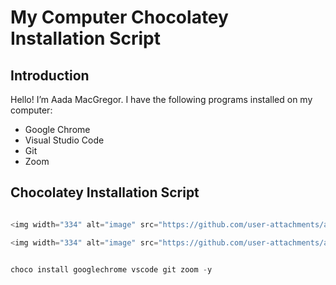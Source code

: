 # My Computer Chocolatey Installation Script

## Introduction
Hello! I’m Aada MacGregor. I have the following programs installed on my computer:
- Google Chrome
- Visual Studio Code
- Git
- Zoom

## Chocolatey Installation Script
```powershell

<img width="334" alt="image" src="https://github.com/user-attachments/assets/cc673595-5899-4ee5-94de-90ef307ea0d1">

<img width="334" alt="image" src="https://github.com/user-attachments/assets/70b09342-f882-4ba8-9343-d939589be89b">


choco install googlechrome vscode git zoom -y




